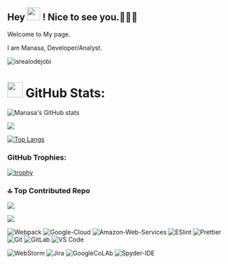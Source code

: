 ## Hey <img src = "https://raw.githubusercontent.com/MartinHeinz/MartinHeinz/master/wave.gif" width = 30px> ! Nice to see you.👩🏻‍💻 
Welcome to My page.

 I am Manasa, Developer/Analyst.

 
 <img src="https://user-images.githubusercontent.com/74038190/212747903-e9bdf048-2dc8-41f9-b973-0e72ff07bfba.gif" alt="isrealodejobi" />

<!--
 t/👩‍🏫 Avid Book Reader from 🇮🇳**Chennai,India** Currently studing in 🇺🇸**Buffalo**. 

### ✍️ Random Dev Quote
![](https://quotes-github-readme.vercel.app/api?type=horizontal&theme=radical)
**Manasamahesh/Manasamahesh** is a ✨ _special_ ✨ repository because its `README.md` (this file) appears on your GitHub profile.

Here are some ideas to get you started:

- 🔭 I’m currently working on ...
- 🌱 I’m currently learning ...
- 👯 I’m looking to collaborate on ...
- 🤔 I’m looking for help with ...
- 💬 Ask me about ...
- 📫 How to reach me: ...
- 😄 Pronouns: ...
- ⚡ Fun fact: ...
-->
# <img src = "https://i.pinimg.com/originals/65/c4/f4/65c4f452571be1261e9c623f7da488ac.gif" width = 35px>  GitHub Stats:
![Manasa's GitHub stats](https://github-readme-stats.vercel.app/api?username=Manasamahesh&show_icons=true&theme=tokyonight)

![](https://github-readme-streak-stats.herokuapp.com/?user=Manasamahesh&theme=cobalt2&hide_border=false)

[![Top Langs](https://github-readme-stats.vercel.app/api/top-langs/?username=Manasamahesh&layout=donut)](https://github.com/Manasamahesh/github-readme-stats)

### GitHub Trophies:
[![trophy](https://github-profile-trophy.vercel.app/?username=Manasamahesh)](https://github.com/ryo-ma/github-profile-trophy)

### 🔝 Top Contributed Repo
![](https://github-contributor-stats.vercel.app/api?username=Manasamahesh&limit=5&theme=dark&combine_all_yearly_contributions=true)


[![](https://visitcount.itsvg.in/api?id=Manasamahesh&icon=0&color=9)](https://visitcount.itsvg.in)

<!--
## Things I use on a daily basis
<p align="left">  
 <img  src="https://readme-components.vercel.app/api?component=logo&fill=black&logo=react&animation=spin&svgfill=15d8fe">  
<img  src="https://readme-components.vercel.app/api?component=logo&fill=black&logo=typescript&svgfill=2d79c7">
<img  src="https://readme-components.vercel.app/api?component=logo&fill=black&logo=webpack&svgfill=8ed5fa">
<img  src="https://readme-components.vercel.app/api?component=logo&fill=black&logo=node.js&svgfill=659b60">
<img  src="https://readme-components.vercel.app/api?component=logo&fill=black&logo=ember.js&svgfill=df5c43">  
<img  src="https://readme-components.vercel.app/api?component=logo&fill=black&logo=sass&svgfill=cd6799">
<img  src="https://readme-components.vercel.app/api?component=logo&fill=black&logo=html5&svgfill=f06629">
<img  src="https://readme-components.vercel.app/api?component=logo&fill=black&logo=javascript&svgfill=f6df1c">
<img  src="https://readme-components.vercel.app/api?component=logo&fill=black&logo=CSS3&svgfill=028dd1">
<img  src="https://readme-components.vercel.app/api?component=logo&fill=black&logo=github">
</p>

## My Skills


<br/>
<div>
<img src="https://img.shields.io/badge/node.js%20-%2343853D.svg?&style=for-the-badge&logo=node.js&logoColor=white"/>
<img src="https://img.shields.io/badge/typescript%20-%23007ACC.svg?&style=for-the-badge&logo=typescript&logoColor=white"/>

<img src="https://img.shields.io/badge/python%20-%23239120.svg?&style=for-the-badge&logo=python&logoColor=white"/>

<img src="https://img.shields.io/badge/aws-%2300ADD8.svg?&style=for-the-badge&logo=Amazon-Web-Services&logoColor=white"/>
</div>
<br/>
<div>
<img src="https://img.shields.io/badge/react%20-%2320232a.svg?&style=for-the-badge&logo=react&logoColor=%2361DAFB"/>

<img src="https://img.shields.io/badge/threejs%20-%2335495e.svg?&style=for-the-badge&logo=three.js&logoColor=%234FC08D"/>

<img src="https://img.shields.io/badge/git%20-%23F05033.svg?&style=for-the-badge&logo=git&logoColor=white"/>
</div>
<br/>
<div>
<img src="https://img.shields.io/badge/html5%20-%23E34F26.svg?&style=for-the-badge&logo=html5&logoColor=white"/>
<img src="https://img.shields.io/badge/Ethereum%20-%231572B6.svg?&style=for-the-badge&logo=Ethereum&logoColor=black"/>
<img src="https://img.shields.io/badge/Hyperledger-Fabric%20-%231572B6.svg?&style=for-the-badge&logo=Hyperledger-Fabric&logoColor=black"/>
<img src="https://img.shields.io/badge/DAML%20-%231572B6.svg?&style=for-the-badge&logo=DAML&logoColor=black"/>
</div>

<br/>

### and more >w<


## My Skills
![DAML](https://img.shields.io/badge/-DAML-%231d365d?style=flat-square&logo=DAML&logoColor=ffffff)
![Etherum](https://img.shields.io/badge/-Etherum-%23CC6699?style=flat-square&logo=Etherum&logoColor=ffffff)
![HyperledgerFabric](https://img.shields.io/badge/-HyperledgerFabric-%23333333?style=flat-square&logo=HyperledgerFabric)
![TailwindCSS](https://img.shields.io/badge/-TailwindCSS-%231a202c?style=flat-square&logo=tailwind-css)
![ReactJs](https://img.shields.io/badge/-ReactJS-%23333333?style=flat-square&logo=ReactJS)
![NextJS](https://img.shields.io/badge/-NextJS-%23000000?style=flat-square&logo=NextJS&&logoColor=48B0F1
<!--
![SQL](https://img.shields.io/badge/-ReactJS-%23333333?style=flat-square&logo=PostgresSQL)
![NodeJS](https://img.shields.io/badge/-ReactJS-%23333333?style=flat-square&logo=NodesJS
![Docker](https://img.shields.io/badge/-ReactJS-%23333333?style=flat-square&logo=Docker)
![Kubernetes](https://img.shields.io/badge/-ReactJS-%23333333?style=flat-square&logo=Kubernetes)
![hashkell](https://img.shields.io/badge/-ReactJS-%23333333?style=flat-square&logo=hashkell)
-->

![Webpack](https://img.shields.io/badge/-Webpack-%232C3A42?style=flat-square&logo=webpack)
![Google-Cloud](https://img.shields.io/badge/Google%20Cloud-4285F4.svg?style=for-the-badge&logo=Google-Cloud&logoColor=white)
![Amazon-Web-Services](https://img.shields.io/badge/Amazon%20Web%20Services-232F3E.svg?style=for-the-badge&logo=Amazon-Web-Services&logoColor=white)
![ESlint](https://img.shields.io/badge/-ESLint-%234B32C3?style=flat-square&logo=eslint)
![Prettier](https://img.shields.io/badge/-Prettier-%23F7B93E?style=flat-square&logo=prettier&logoColor=ffffff)
![Git](https://img.shields.io/badge/-Git-%23F05032?style=flat-square&logo=git&logoColor=%23ffffff)
![GitLab](https://img.shields.io/badge/-GitLab-FCA121?style=flat-square&logo=gitlab)
![VS Code](https://img.shields.io/badge/-VSCode-%23007ACC?style=flat-square&logo=visual-studio-code)

![WebStorm](https://img.shields.io/badge/WebStorm-000000.svg?style=for-the-badge&logo=WebStorm&logoColor=white)
![Jira](https://img.shields.io/badge/Jira-0052CC.svg?style=for-the-badge&logo=Jira&logoColor=white)
![GoogleCoLAb](https://img.shields.io/badge/-GoogleCoLab-%230B0D0E?style=flat-square&logo=GoogleColab)
![Spyder-IDE](https://img.shields.io/badge/Spyder%20IDE-8C0000.svg?style=for-the-badge&logo=Spyder-IDE&logoColor=white)

<br/>









